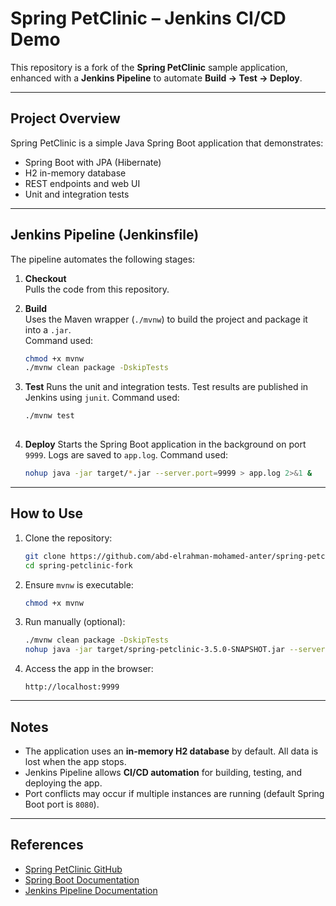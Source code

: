 
# Spring PetClinic – Jenkins CI/CD Demo

This repository is a fork of the **Spring PetClinic** sample application, enhanced with a **Jenkins Pipeline** to automate **Build → Test → Deploy**.

---

## Project Overview

Spring PetClinic is a simple Java Spring Boot application that demonstrates:

- Spring Boot with JPA (Hibernate)
- H2 in-memory database
- REST endpoints and web UI
- Unit and integration tests

---

## Jenkins Pipeline (Jenkinsfile)

The pipeline automates the following stages:

1. **Checkout**  
   Pulls the code from this repository.

2. **Build**  
   Uses the Maven wrapper (`./mvnw`) to build the project and package it into a `.jar`.  
   Command used:  
   ```bash
   chmod +x mvnw
   ./mvnw clean package -DskipTests


3. **Test**
   Runs the unit and integration tests. Test results are published in Jenkins using `junit`.
   Command used:

   ```bash
   ./mvnw test
 

4. **Deploy**
   Starts the Spring Boot application in the background on port `9999`. Logs are saved to `app.log`.
   Command used:

   ```bash
   nohup java -jar target/*.jar --server.port=9999 > app.log 2>&1 &
   ```

---

## How to Use

1. Clone the repository:

   ```bash
   git clone https://github.com/abd-elrahman-mohamed-anter/spring-petclinic-fork.git
   cd spring-petclinic-fork
   ```

2. Ensure `mvnw` is executable:

   ```bash
   chmod +x mvnw
   ```

3. Run manually (optional):

   ```bash
   ./mvnw clean package -DskipTests
   nohup java -jar target/spring-petclinic-3.5.0-SNAPSHOT.jar --server.port=9999 > app.log 2>&1 &
   ```

4. Access the app in the browser:

   ```
   http://localhost:9999
   ```

---

## Notes

* The application uses an **in-memory H2 database** by default. All data is lost when the app stops.
* Jenkins Pipeline allows **CI/CD automation** for building, testing, and deploying the app.
* Port conflicts may occur if multiple instances are running (default Spring Boot port is `8080`).

---

## References

* [Spring PetClinic GitHub](https://github.com/spring-projects/spring-petclinic)
* [Spring Boot Documentation](https://spring.io/projects/spring-boot)
* [Jenkins Pipeline Documentation](https://www.jenkins.io/doc/book/pipeline/)
